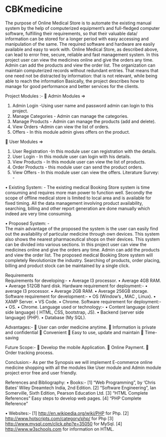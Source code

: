 # CBKmedicine
The purpose of Online Medical Store is to automate the existing manual system by the help of computerized equipment’s and full-fledged computer software, 
fulfilling their requirements, so that their valuable data/ information can be stored for a longer period with easy accessing and manipulation of the same. 
The required software and hardware are easily available and easy to work with. Online Medical Store, as described above, can lead to error free, secure,
reliable and fast management system. 
In this project user can view the medicines online and give the orders any time. 
Admin can add the products and view the order list. The organization can maintain computerized records without redundant entries. 
That means that one need not be distracted by information: that is not relevant, while being able to reach the information Basically, 
the project describes how to manage for good performance and better services for the clients.



Project Modules :-
	Admin Modules =>
1.	Admin Login -Using user name and password admin can login to this project.
2.	Manage Categories - Admin can manage the categories.
3.	Manage Products - Admin can manage the products (add and delete).
4.	View Orders -Admin can view the list of orders.
5.	Offers - In this module admin gives offers on the product.

	User Modules =>
1.	User Registration -In this module user can registration with the details.
2.	User Login - In this module user can login with his details.
3.	View Products - In this module user can view the list of products.
4.	Order Products - this module user can send the product orders.
5.	View Offers - In this module user can view the offers.
Literature Survey: - 
 
• Existing System: - 
The existing medical Booking Store system is time consuming and requires more man power to function well.
Secondly the scope of offline medical store is limited to local area and is available for fixed timing. 
All the data management involving product availability, searching, billing and other report generation are done manually which indeed are very time consuming. 
 																			
• Proposed System: -  
The main advantage of the proposed the system is the user can easily find out the availability of particular medicine through own devices. 
This system also shows the nearest pharmaceutical shops on their devices. This system can be divided into various sections. 
In this project user can view the medicines online and give the orders any time. Admin can add the products and view the order list. 
The proposed medical Booking Store system will completely Revolutionize the industry. 
Searching of products, order placing, billing and product stock can be maintained by a single click. 

Requirements  
Requirements for developing:-
•	Average I3 processor.
•	Average 4GB RAM.
•	Average 512GB hard disk.
Hardware requirement for deployment:-
•	average I3 processor.
•	Average 2GB RAM.
•	Average 256GB storage.
Software requirement for development:-
•	OS (Window’s , MAC , Linux).
•	XAMP Server.
•	VS Code.
•	Chrome.
Software requirement for deployment:-
•	OS.
•	Chrome.
Language used or technology:-
•	Content language (client side language) ( HTML, CSS, bootstrap, JS).
•	Backend (server side language) (PHP).
•	Database (My SQL).
 
Advantages:- 
	User can order medicine anytime.
	Information is private and confidential
	Convenient
	Easy to use, update and maintain
	Time-saving

Future Scope:-
	Develop the mobile Application.
	Online Payment.
	Order tracking process.
 

Conclusion:- 
As per the Synopsis we will implement E-commerce online medicine shopping with all the modules like User module and Admin module project error free and user friendly.

References and Bibliography: 
•	Books:-
[1] “Web Programming”, by ‘Chris Bates’ Wiley Dreamtech India, 2nd Edition.
[2] “Software Engineering”, Ian Somerville, Sixth Edition, Pearson Education Ltd.
[3] “HTML Complete References” Easy steps to develop web pages.
[4] “PHP Complete Reference”

•	Websites:-
[1] http://en.wikipedia.org/wiki/PHP for Php.
[2] http://www.hotscripts.com/category/php/ for Php
[3] http://www.mysql.com/click.php?e=35050 for MySql.
[4] http://www.w3schools.com for information on HTML.
 



 
  
 
